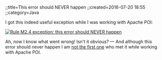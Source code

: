 ;;title=This error should NEVER happen
;;created=2016-07-20 18:55
;;category=Java

I got this indeed useful exception while I was working with Apache POI:

[![Rule M2.4 exception: this error should NEVER happen](2016/this_error_should_never_happen.png)](2016/this_error_should_never_happen.png)

Ah, now I know what went wrong! Isn't it obvious? &mdash; And although this error should never happen I am [not the first one](https://bz.apache.org/bugzilla/show_bug.cgi?id=53613) who met it while working with Apache POI.
